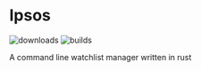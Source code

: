 # Ipsos 
![downloads](https://img.shields.io/github/downloads/AnActualEmerald/Ipsos/total?color=green)
![builds](https://img.shields.io/github/workflow/status/AnActualEmerald/ipsos/Rust)

A command line watchlist manager written in rust
